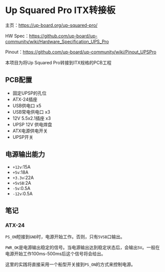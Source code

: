# Up Squared Pro ITX转接板

主页：https://up-board.org/up-squared-pro/

HW Spec：https://github.com/up-board/up-community/wiki/Hardware_Specification_UPS_Pro

Pinout：https://github.com/up-board/up-community/wiki/Pinout_UPSPro

本项目为将Up Squared Pro转接到ITX规格的PCB工程

## PCB配置

- 固定UPSP的孔位
- ATX-24插座
- USB供电口 x5
- USB常电供电口 x3
- 12V 5.5x2.1插座 x3
- UPSP 12V 供电焊盘
- ATX电源供电开关
- UPSP开关

## 电源输出能力

- `+12v`:15A
- `+5v`:18A
- `+3.3v`:22A
- `+5vSB`:2A
- `-5v`:0.5A
- `-12v`:0.5A

## 笔记

### ATX-24

`PS_ON`短接到`GND`时，电源开始工作。否则，只有`5VSB`口输出。

`PWR_OK`是电源输出稳定的信号。当电源输出达到稳定状态后，会输出`5V`。一般在电源开始工作100ms-500ms后这个信号将会给出。

这里的实践将直接采用一个船型开关接到`PS_ON`的方式来控制电源。